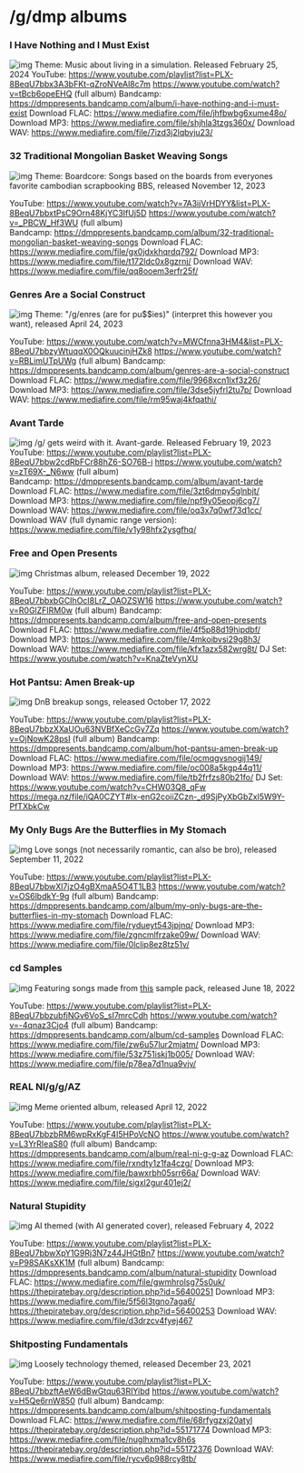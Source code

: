 # /g/dmp albums

### I Have Nothing and I Must Exist
![img](https://i.imgur.com/4ZxyBrC.png)
Theme: Music about living in a simulation. Released February 25, 2024
YouTube:
https://www.youtube.com/playlist?list=PLX-8BeqU7bbx3A3bFKt-qZroNVeAl8c7m 
https://www.youtube.com/watch?v=tBcb6opeEHQ (full album)
Bandcamp: 
https://dmppresents.bandcamp.com/album/i-have-nothing-and-i-must-exist
Download FLAC:
https://www.mediafire.com/file/jhfbwbg6xume48o/
Download MP3:
https://www.mediafire.com/file/shjhla3tzgs360x/
Download WAV:
https://www.mediafire.com/file/7izd3j2lqbvju23/

### 32 Traditional Mongolian Basket Weaving Songs
![img](https://i.imgur.com/T7x4kiu.jpg)
Theme: Boardcore: Songs based on the boards from everyones favorite cambodian scrapbooking BBS, released November 12, 2023

YouTube:
https://www.youtube.com/watch?v=7A3ijVrHDYY&list=PLX-8BeqU7bbxtPsC9Orn48KjYC3IfUj5D
https://www.youtube.com/watch?v=_PBCW_Hf3WU (full album)  
Bandcamp:
https://dmppresents.bandcamp.com/album/32-traditional-mongolian-basket-weaving-songs
Download FLAC:
https://www.mediafire.com/file/gx0jdxkhqrdq792/
Download MP3:
https://www.mediafire.com/file/t172ldc0x8gzrnj/
Download WAV:
https://www.mediafire.com/file/qq8ooem3erfr25f/



### Genres Are a Social Construct
![img](https://i.imgur.com/nRqrxOh.png)
Theme: "/g/enres (are for pu$$ies)" (interpret this however you want), released April 24, 2023

YouTube:
https://www.youtube.com/watch?v=MWCfnna3HM4&list=PLX-8BeqU7bbzyWtuqqX0OQkuucinjHZk8
https://www.youtube.com/watch?v=RBLimUTpUWg  (full album)
Bandcamp:
https://dmppresents.bandcamp.com/album/genres-are-a-social-construct
Download FLAC:
https://www.mediafire.com/file/9968xcn1lxf3z26/
Download MP3:
https://www.mediafire.com/file/3dse5jyfrl2tu7p/
Download WAV:
https://www.mediafire.com/file/rm95waj4kfqathi/


### Avant Tarde
![img](https://i.imgur.com/41uqcX3.png)
 /g/ gets weird with it. Avant-garde. Released February 19, 2023
YouTube:
https://www.youtube.com/playlist?list=PLX-8BeqU7bbw2cdRbFCr88hZ6-SO76B-i
https://www.youtube.com/watch?v=zT69X-_N6ww  (full album)  
Bandcamp:
https://dmppresents.bandcamp.com/album/avant-tarde
Download FLAC:
https://www.mediafire.com/file/3zt6dmpy5glnbjt/
Download MP3:
https://www.mediafire.com/file/npf9y05eopj6cg7/
Download WAV:
https://www.mediafire.com/file/oq3x7q0wf73d1cc/
Download WAV (full dynamic range version):
https://www.mediafire.com/file/v1y98hfx2ysgfhq/


### Free and Open Presents
![img](https://i.imgur.com/HBt3WlQ.png)
Christmas album, released December 19, 2022

YouTube:
https://www.youtube.com/playlist?list=PLX-8BeqU7bbxbGCIhOcI8LrZ_OAOZSW16
https://www.youtube.com/watch?v=R0GlZFIRM0w  (full album)
Bandcamp:
https://dmppresents.bandcamp.com/album/free-and-open-presents
Download FLAC:
https://www.mediafire.com/file/4f5p88d19hipdbf/
Download MP3:
https://www.mediafire.com/file/4mkoibvsi29g8h3/
Download WAV:
https://www.mediafire.com/file/kfx1azx582wrg8t/
DJ Set:
https://www.youtube.com/watch?v=KnaZteVynXU

### Hot Pantsu: Amen Break-up
![img](https://i.imgur.com/EmT34Ei.jpg)
DnB breakup songs, released October 17, 2022

YouTube:
https://www.youtube.com/playlist?list=PLX-8BeqU7bbzXXaUOu63NVBfXeCcGy7Zq
https://www.youtube.com/watch?v=OjNowK28psI (full album)
Bandcamp:
https://dmppresents.bandcamp.com/album/hot-pantsu-amen-break-up
Download FLAC:
https://www.mediafire.com/file/ocmqgvsnogij149/
Download MP3:
https://www.mediafire.com/file/oc008a5kgp44q11/
Download WAV:
https://www.mediafire.com/file/tb2frfzs80b21fo/
DJ Set: 
https://www.youtube.com/watch?v=CHW03Q8_qFw
https://mega.nz/file/iQA0CZYT#Ix-enG2coiiZCzn-_d9SjPyXbGbZxl5W9Y-PfTXbkCw


### My Only Bugs Are the Butterflies in My Stomach
![img](https://i.imgur.com/3jfTZGT.jpg)
Love songs (not necessarily romantic, can also be bro), released September 11, 2022 

YouTube:
https://www.youtube.com/playlist?list=PLX-8BeqU7bbwXl7jzO4gBXmaA5O4T1LB3
https://www.youtube.com/watch?v=OS6lbdkY-9g (full album)
Bandcamp:
https://dmppresents.bandcamp.com/album/my-only-bugs-are-the-butterflies-in-my-stomach
Download FLAC:
https://www.mediafire.com/file/rydueyt543jpjnq/
Download MP3:
https://www.mediafire.com/file/zgncmlfrzake09w/
Download WAV:
https://www.mediafire.com/file/0lclip8ez8tz51v/


### cd Samples
![img](https://i.imgur.com/9Pc9g26.jpg)
Featuring songs made from [this](https://www.mediafire.com/file/nmn6ws66q31qnwt/) sample pack, released June 18, 2022 

YouTube:
https://www.youtube.com/playlist?list=PLX-8BeqU7bbzubfjNGv6VoS_sI7mrcCdh
https://www.youtube.com/watch?v=-4qnaz3Cjo4 (full album)
Bandcamp:
https://dmppresents.bandcamp.com/album/cd-samples
Download FLAC:
https://www.mediafire.com/file/zw6u57lur2mjatm/
Download MP3:
https://www.mediafire.com/file/53z751iskj1b005/
Download WAV:
https://www.mediafire.com/file/p78ea7d1nua9vjv/


### REAL NI/g/g/AZ
![img](https://i.imgur.com/kHPGIMW.jpg)
Meme oriented album, released April 12, 2022 

YouTube:
https://www.youtube.com/playlist?list=PLX-8BeqU7bbzbRM6wpRxKgF4I5HPoVcNO
https://www.youtube.com/watch?v=L3YrRIeaS80 (full album)
Bandcamp:
https://dmppresents.bandcamp.com/album/real-ni-g-g-az
Download FLAC:
https://www.mediafire.com/file/rxndty1z1fa4czg/
Download MP3:
https://www.mediafire.com/file/bawxrbh05srr66a/
Download WAV:
https://www.mediafire.com/file/sigxl2gur401ej2/


### Natural Stupidity
![img](https://i.imgur.com/b4nAruU.jpg)
AI themed (with AI generated cover), released February 4, 2022 

YouTube:
https://www.youtube.com/playlist?list=PLX-8BeqU7bbwXpY1G9Rj3N7z44JHGtBn7
https://www.youtube.com/watch?v=P98SAKsXK1M (full album)
Bandcamp:
https://dmppresents.bandcamp.com/album/natural-stupidity
Download FLAC:
https://www.mediafire.com/file/gwmhrolsg75s0uk/
https://thepiratebay.org/description.php?id=56400251
Download MP3:
https://www.mediafire.com/file/5f56l3tgno7aga6/
https://thepiratebay.org/description.php?id=56400253
Download WAV:
https://www.mediafire.com/file/d3drzcv4fyej467


### Shitposting Fundamentals
![img](https://i.imgur.com/F6suJSQ.png)
Loosely technology themed, released December 23, 2021 

YouTube:
https://www.youtube.com/playlist?list=PLX-8BeqU7bbzftAeW6dBwGtqu63RIYibd
https://www.youtube.com/watch?v=H5Qe6rnW850  (full album)
Bandcamp:
https://dmppresents.bandcamp.com/album/shitposting-fundamentals
Download FLAC:
https://www.mediafire.com/file/68rfygzxj20atyl
https://thepiratebay.org/description.php?id=55171774
Download MP3:
https://www.mediafire.com/file/nuglhxma1cv8h6s
https://thepiratebay.org/description.php?id=55172376
Download WAV:
https://www.mediafire.com/file/rycv6p988rcy8tb/